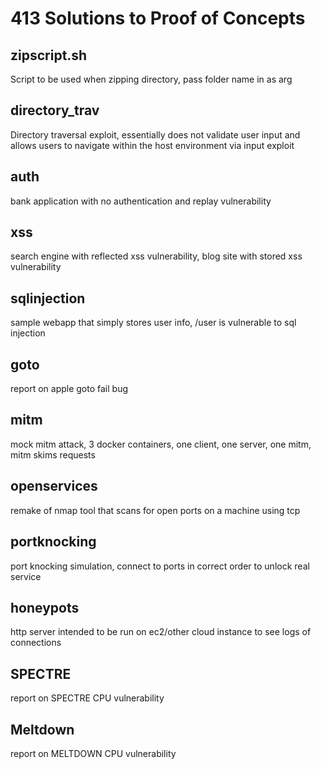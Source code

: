 # 413 Solutions to Proof of Concepts

## zipscript.sh
Script to be used when zipping directory, pass folder name in as arg

## directory_trav
Directory traversal exploit, essentially does not validate user input and allows users to navigate within the host environment via input exploit

## auth
bank application with no authentication and replay vulnerability

## xss
search engine with reflected xss vulnerability, blog site with stored xss vulnerability

## sqlinjection
sample webapp that simply stores user info, /user is vulnerable to sql injection

## goto
report on apple goto fail bug

## mitm
mock mitm attack, 3 docker containers, one client, one server, one mitm, mitm skims requests

## openservices
remake of nmap tool that scans for open ports on a machine using tcp

## portknocking
port knocking simulation, connect to ports in correct order to unlock real service

## honeypots
http server intended to be run on ec2/other cloud instance to see logs of connections

## SPECTRE
report on SPECTRE CPU vulnerability

## Meltdown
report on MELTDOWN CPU vulnerability
